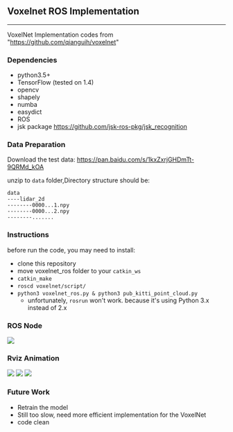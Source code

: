 ## Voxelnet ROS Implementation 
----
VoxelNet Implementation codes from "https://github.com/qianguih/voxelnet"

### Dependencies
* python3.5+
* TensorFlow (tested on 1.4)
* opencv
* shapely
* numba
* easydict
* ROS
* jsk package https://github.com/jsk-ros-pkg/jsk_recognition
  
### Data Preparation
Download the test data: https://pan.baidu.com/s/1kxZxrjGHDmTt-9QRMd_kOA

unzip to `data` folder,Directory structure should be:

```
data
----lidar_2d
--------0000...1.npy
--------0000...2.npy
--------.......
```
### Instructions
before run the code, you may need to install:


- clone this repository
- move voxelnet_ros folder to your `catkin_ws`
- `catkin_make`
- `roscd voxelnet/script/`
- `python3 voxelnet_ros.py & python3 pub_kitti_point_cloud.py` 
  - unfortunately, `rosrun` won't work. because it's using Python 3.x instead of 2.x
  
### ROS Node 

<img src="./pictures/8.png" />

### Rviz Animation
<img src="./pictures/1.png" />
<img src="./pictures/2.png" />
<img src="./pictures/3.png" />



### Future Work
- Retrain the model
- Still too slow, need more efficient implementation for the VoxelNet
- code clean